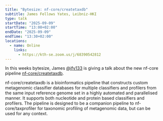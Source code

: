 ```yaml
---
title: "Bytesize: nf-core/createtaxdb"
subtitle: James Fellows Yates, Leibniz-HKI
type: talk
startDate: "2025-09-09"
startTime: "13:00+02:00"
endDate: "2025-09-09"
endTime: "13:30+02:00"
locations:
  - name: Online
    links:
      - https://kth-se.zoom.us/j/68390542812
---
```


In this weeks bytesize, James [@jfy133](https://github.com/jfy133) is giving a talk about the new nf-core pipeline [nf-core/createtaxdb](https://nf-co.re/createtaxdb/).

nf-core/createtaxdb is a bioinformatics pipeline that constructs custom metagenomic classifier databases for multiple classifiers and profilers from the same input reference genome set in a highly automated and parallelised manner.
It supports both nucleotide and protein based classifiers and profilers. The pipeline is designed to be a companion pipeline to nf-core/taxprofiler for taxonomic profiling of metagenomic data, but can be used for any context.
